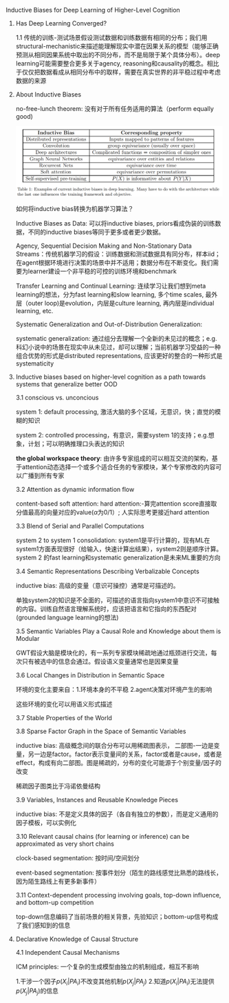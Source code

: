 Inductive Biases for Deep Learning of Higher-Level Cognition

1. Has Deep Learning Converged?

   1.1 传统的训练-测试场景假设测试数据和训练数据有相同的分布；我们用structural-mechanistic来描述能理解现实中潜在因果关系的模型（能够正确预测从相同因果系统中取出的不同分布，而不是局限于某个具体分布）。deep learning可能需要整合更多关于agency, reasoning和causality的概念。相比于仅仅把数据看成从相同分布中的取样，需要在真实世界的非平稳过程中考虑数据的来源

2. About Inductive Biases

   no-free-lunch theorem: 没有对于所有任务适用的算法（perform equally good)

   ![image-20220820181814717](assets/image-20220820181814717.png)

   如何将inductive bias转换为机器学习算法？

   Inductive Biases as Data: 可以将inductive biases, priors看成伪装的训练数据，不同的inductive biases等同于更多或者更少数据。

   Agency, Sequential Decision Making and Non-Stationary Data Streams：传统机器学习的假设：训练数据和测试数据具有同分布，样本iid；在agent根据环境进行决策的场景中并不适用；数据分布在不断变化。我们需要为learner建设一个非平稳的可控的训练环境和benchmark

   Transfer Learning and Continual Learning: 连续学习让我们想到meta learning的想法，分为fast learning和slow learning, 多个time scales, 最外层（outer loop)是evolution，内层是culture learning, 再内层是individual learning, etc.

   Systematic Generalization and Out-of-Distribution Generalization: 

   systematic generalization: 通过组分去理解一个全新的未见过的概念；e.g.科幻小说中的场景在现实中从未见过，却可以理解；当前机器学习受益的一种组合优势的形式是distributed representations, 应该更好的整合的一种形式是systematicity

3. Inductive biases based on higher-level cognition as a path towards systems that generalize better OOD

   3.1 conscious vs. unconcious

   system 1: default processing, 激活大脑的多个区域，无意识，快；直觉的模糊的知识

   system 2: controlled processing，有意识，需要system 1的支持；e.g.想象，计划；可以明确推理口头表达的知识

   **the global workspace theory**: 由许多专家组成的可以相互交流的架构，基于attention动态选择一个或多个适合任务的专家模块，某个专家修改的内容可以广播到所有专家

   3.2 Attention as dynamic information flow

   content-based soft attention: hard attention:-算完attention score直接取分值最高的向量对应的value($\alpha$为0/1）; 人实际思考更接近hard attention

   3.3 Blend of Serial and Parallel Computations

   system 2 to system 1 consolidation: system1是平行计算的，现有ML在system1方面表现很好（给输入，快速计算出结果），system2则是顺序计算。system 2 的fast learning和systematic generalization是未来ML重要的方向

   3.4 Semantic Representations Describing Verbalizable Concepts

   inductive bias: 高级的变量（意识可操控）通常是可描述的。

   单独system2的知识是不全面的，可描述的语言指向system1中意识不可接触的内容。训练自然语言理解系统时，应该把语言和它指向的东西配对(grounded language learning的想法)

   3.5 Semantic Variables Play a Causal Role and Knowledge about them is Modular

   GWT假设大脑是模块化的，有一系列专家模块稀疏地通过瓶颈进行交流，每次只有被选中的信息会通过。假设语义变量通常也是因果变量

   3.6 Local Changes in Distribution in Semantic Space

   环境的变化主要来自：1.环境本身的不平稳 2.agent决策对环境产生的影响

   这些环境的变化可以用语义形式描述

   3.7 Stable Properties of the World

   3.8 Sparse Factor Graph in the Space of Semantic Variables

   inductive bias: 高级概念间的联合分布可以用稀疏图表示， 二部图-一边是变量，另一边是factor。factor表示变量间的关系，factor或者是cause，或者是effect，构成有向二部图。图是稀疏的，分布的变化可能源于个别变量/因子的改变

   稀疏因子图类比于冯诺依曼结构

   3.9 Variables, Instances and Reusable Knowledge Pieces

   inductive bias: 不是定义具体的因子（各自有独立的参数），而是定义通用的因子模板，可以实例化

   3.10 Relevant causal chains (for learning or inference) can be approximated as very short chains

   clock-based segmentation: 按时间/空间划分

   event-based segmentation: 按事件划分（陌生的路线感觉比熟悉的路线长，因为陌生路线上有更多新事件）

   3.11 Context-dependent processing involving goals, top-down influence, and bottom-up competition

   top-down信息编码了当前场景的相关背景，先验知识；bottom-up信号构成了我们感知到的信息

4. Declarative Knowledge of Causal Structure

   4.1 Independent Causal Mechanisms

   ICM principles: 一个复杂的生成模型由独立的机制组成，相互不影响

   1.干涉一个因子$p(X_i|PA_i)$不改变其他机制$p(X_j|PA_j)$ 2.知道$p(X_i|PA_i)$无法提供$p(X_j|PA_j)$的信息











​	

​	